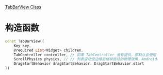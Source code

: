 
[TabBarView Class](https://api.flutter.dev/flutter/material/TabBarView-class.html)

# 构造函数

```dart
const TabBarView({
	Key key,
	@required List<Widget> children,
	TabController controller, // 如果 TabController 没有提供，那默认会使用 DefaultTabController
	ScrollPhysics physics, // // 列表滚动至边缘后继续拖动的物理效果，Android与iOS效果不同。
	DragStartBehavior dragStartBehavior: DragStartBehavior.start
})
```
